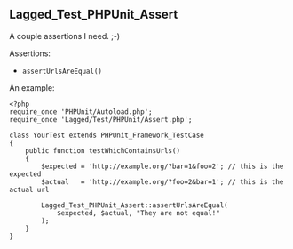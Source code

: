 ## Lagged_Test_PHPUnit_Assert

A couple assertions I need. ;-)

Assertions:

 * `assertUrlsAreEqual()`

An example:

    <?php
    require_once 'PHPUnit/Autoload.php';
    require_once 'Lagged/Test/PHPUnit/Assert.php';

    class YourTest extends PHPUnit_Framework_TestCase
    {
        public function testWhichContainsUrls()
        {
            $expected = 'http://example.org/?bar=1&foo=2'; // this is the expected
            $actual   = 'http://example.org/?foo=2&bar=1'; // this is the actual url

            Lagged_Test_PHPUnit_Assert::assertUrlsAreEqual(
                $expected, $actual, "They are not equal!"
            );
        }
    }
